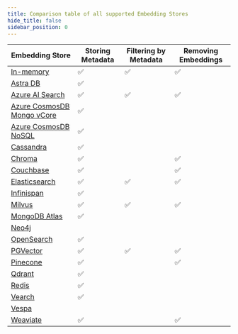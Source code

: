 ```yaml
---
title: Comparison table of all supported Embedding Stores
hide_title: false
sidebar_position: 0
---
```


| Embedding Store                                                                       | Storing Metadata | Filtering by Metadata | Removing Embeddings |
|---------------------------------------------------------------------------------------|------------------|-----------------------|---------------------|
| [In-memory](/integrations/embedding-stores/in-memory)                                 | ✅                | ✅                     | ✅                   |
| [Astra DB](/integrations/embedding-stores/astra-db)                                   | ✅                |                       |                     |
| [Azure AI Search](/integrations/embedding-stores/azure-ai-search)                     | ✅                | ✅                     | ✅                   |
| [Azure CosmosDB Mongo vCore](/integrations/embedding-stores/azure-cosmos-mongo-vcore) | ✅                |                       |                     |
| [Azure CosmosDB NoSQL](/integrations/embedding-stores/azure-cosmos-nosql)             | ✅                |                       |                     |
| [Cassandra](/integrations/embedding-stores/cassandra)                                 | ✅                |                       |                     |
| [Chroma](/integrations/embedding-stores/chroma)                                       | ✅                |                       | ✅                   |
| [Couchbase](/integrations/embedding-stores/couchbase)                                 | ✅                |                       | ✅                   |
| [Elasticsearch](/integrations/embedding-stores/elasticsearch)                         | ✅                | ✅                     | ✅                   |
| [Infinispan](/integrations/embedding-stores/infinispan)                               | ✅                |                       |                     |
| [Milvus](/integrations/embedding-stores/milvus)                                       | ✅                | ✅                     | ✅                   |
| [MongoDB Atlas](/integrations/embedding-stores/mongodb-atlas)                         | ✅                |                       |                     |
| [Neo4j](/integrations/embedding-stores/neo4j)                                         |                  |                       |                     |
| [OpenSearch](/integrations/embedding-stores/opensearch)                               | ✅                |                       |                     |
| [PGVector](/integrations/embedding-stores/pgvector)                                   | ✅                | ✅                     | ✅                   |
| [Pinecone](/integrations/embedding-stores/pinecone)                                   | ✅                |                       | ✅                   |
| [Qdrant](/integrations/embedding-stores/qdrant)                                       | ✅                |                       |                     |
| [Redis](/integrations/embedding-stores/redis)                                         | ✅                |                       |                     |
| [Vearch](/integrations/embedding-stores/vearch)                                       | ✅                |                       |                     |
| [Vespa](/integrations/embedding-stores/vespa)                                         |                  |                       |                     |
| [Weaviate](/integrations/embedding-stores/weaviate)                                   | ✅                |                       | ✅                   |
